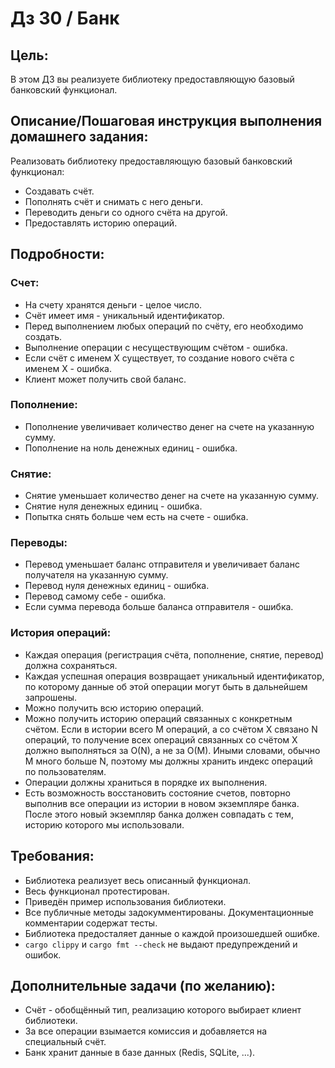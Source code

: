 # Дз 30 / Банк
## Цель:

В этом ДЗ вы реализуете библиотеку предоставляющую базовый банковский функционал.

## Описание/Пошаговая инструкция выполнения домашнего задания:

Реализовать библиотеку предоставляющую базовый банковский функционал:

* Создавать счёт.
* Пополнять счёт и снимать с него деньги.
* Переводить деньги со одного счёта на другой.
* Предоставлять историю операций.

## Подробности:

### Счет:

* На счету хранятся деньги - целое число.
* Счёт имеет имя - уникальный идентификатор.
* Перед выполнением любых операций по счёту, его необходимо создать.
* Выполнение операции с несуществующим счётом - ошибка.
* Если счёт с именем Х существует, то создание нового счёта с именем Х - ошибка.
* Клиент может получить свой баланс.

### Пополнение:

* Пополнение увеличивает количество денег на счете на указанную сумму.
* Пополнение на ноль денежных единиц - ошибка.

### Снятие:

* Снятие уменьшает количество денег на счете на указанную сумму.
* Снятие нуля денежных единиц - ошибка.
* Попытка снять больше чем есть на счете - ошибка.

### Переводы:

* Перевод уменьшает баланс отправителя и увеличивает баланс получателя на указанную сумму.
* Перевод нуля денежных единиц - ошибка.
* Перевод самому себе - ошибка.
* Если сумма перевода больше баланса отправителя - ошибка.

### История операций:

* Каждая операция (регистрация счёта, пополнение, снятие, перевод) должна сохраняться.
* Каждая успешная операция возвращает уникальный идентификатор, по которому данные об этой операции могут быть в дальнейшем запрошены.
* Можно получить всю историю операций.
* Можно получить историю операций связанных с конкретным счётом. Если в истории всего M операций, а со счётом X связано N операций, то получение всех операций связанных со счётом X должно выполняться за O(N), а не за O(M). Иными словами, обычно M много больше N, поэтому мы должны хранить индекс операций по пользователям.
* Операции должны храниться в порядке их выполнения.
* Есть возможность восстановить состояние счетов, повторно выполнив все операции из истории в новом экземпляре банка. После этого новый экземпляр банка должен совпадать с тем, историю которого мы использовали.

## Требования:

* Библиотека реализует весь описанный функционал.
* Весь функционал протестирован.
* Приведён пример использования библиотеки.
* Все публичные методы задокумментированы. Документационные комментарии содержат тесты.
* Библиотека предосталяет данные о каждой произошедшей ошибке.
* `cargo clippy` и `cargo fmt --check` не выдают предупреждений и ошибок.

## Дополнительные задачи (по желанию):
* Счёт - обобщённый тип, реализацию которого выбирает клиент библиотеки.
* За все операции взымается комиссия и добавляется на специальный счёт.
* Банк хранит данные в базе данных (Redis, SQLite, ...).
